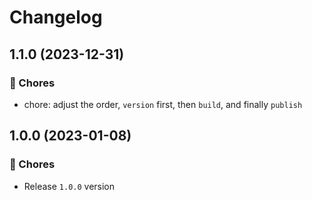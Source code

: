 # Changelog

## 1.1.0 (2023-12-31)

### 🎫 Chores

- chore: adjust the order, `version` first, then `build`, and finally `publish`

## 1.0.0 (2023-01-08)

### 🎫 Chores

- Release `1.0.0` version
